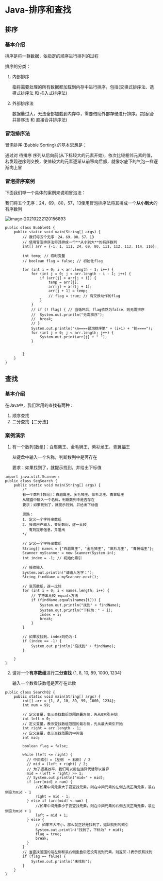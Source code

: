 # Java-排序和查找

## 排序

### 基本介绍

排序是将一群数据，依指定的顺序进行排列的过程

排序的分类：

1. 内部排序

   指将需要处理的所有数据都加载到内存中进行排序，包括(交换式排序法、选择式排序法 和 插入式排序法)

2. 外部排序法

   数据量过大，无法全部加载到内存中，需要借助外部存储进行排序。包括(合并排序法 和 直接合并排序法)

### 冒泡排序法

冒泡排序 (Bubble Sorting) 的基本思想是：

通过对 待排序 序列从后向前(从下标较大的元素开始)，依次比较相邻元素的值，若发现逆序则交换，使值较大的元素逐渐从前移向后部，就像水底下的气泡一样逐渐向上冒

### 冒泡排序案例

下面我们举一个具体的案例来说明冒泡法：

我们将五个无序：24，69，80，57，13使用冒泡排序法将其排成一个**从小到大**的有序数列

![image-20210222120156893](https://gitee.com/luoxian1011/pictures/raw/master/image-20210222120156893.png)

```
public class Bubble01 {
	public static void main(String[] args) {
		// 我们将五个无序：24，69，80，57，13
		// 使用冒泡排序法将其排成一个**从小到大**的有序数列
		int[] arr = {-1, 1, 111, 24, 69, 80, 111, 112, 113, 114, 116};

		int temp; // 临时变量
		// boolean flag = false; // 初始化flag

		for (int i = 0; i < arr.length - 1; i++) {
			for (int j = 0; j < arr.length - i - 1; j++) {
				if (arr[j] > arr[j + 1]) {
					temp = arr[j];
					arr[j] = arr[j + 1];
					arr[j + 1] = temp;
					// flag = true; // 有交换动作的flag
				}
			}
			// if (! flag) { // 当循环后，flag依然为false，则无需排序
			// 	System.out.println("无需排序");
			// 	break;
			// }
			System.out.println("\n====冒泡排序第" + (i+1) + "轮====");
			for (int j = 0; j < arr.length; j++) {
				System.out.print(arr[j] + " ");
			}

	
		}
	}
}
```

## 查找

### 基本介绍

在Java中，我们常用的查找有两种：

1. 顺序查找
2. 二分查找【二分法】

### 案例演示

1. 有一个数列[数组]：白眉鹰王、金毛狮王、紫衫龙王、青翼蝠王

   从键盘中输入一个名称，判断数列中是否存在

   要求：如果找到了，就提示找到，并给出下标值

```
import java.util.Scanner;
public class SeqSearch {
	public static void main(String[] args) {
		/*
		有一个数列[数组]：白眉鹰王、金毛狮王、紫衫龙王、青翼蝠王
		从键盘中输入一个名称，判断数列中是否存在
		要求：如果找到了，就提示找到，并给出下标值

		思路：
		1. 定义一个字符串数组
		2. 接收用户输入，变历数组，逐一比较
		   有则提示信息，并退出
		*/
		
		// 定义一个字符串数组
		String[] names = {"白眉鹰王", "金毛狮王", "紫衫龙王", "青翼蝠王"};
		Scanner myScanner = new Scanner(System.in);
		int index = -1; // 初始化索引

		// 接收输入
		System.out.println("请输入名字：");
		String findName = myScanner.next();

		// 变历数组，逐一比较
		for (int i = 0; i < names.length; i++) {
			// 字符串比较 equals方法
			if (findName.equals(names[i])) {
				System.out.println("找到" + findName);
				System.out.println("下标为：" + i);
				index = i;
				break;
			}
		}

		// 如果没找到，index则仍为-1
		if (index == -1) {
			System.out.println("没找到" + findName);
		}

	}
}
```

2. 请对一个**有序数组**进行**二分查找** {1, 8, 10, 89, 1000, 1234}

   输入一个数看该数组是否存在此数

```
public class Search02 {
	public static void main(String[] args) {
		int[] arr = {1, 8, 10, 89, 99, 1000, 1234};
		int num = 99;

		// 定义变量，表示查找数组范围的最左侧，先从0索引开始
		int left = 0; 
		// 定义变量，表示查找数组范围的最右侧，先从最大索引开始
		int right = arr.length - 1;
		// 定义变量，表示查找范围的中间值
		int mid;

		boolean flag = false;
		
		while (left <= right) {
		  // 中间索引 = (左侧  + 右侧) / 2
		  // mid = (left + right) / 2; 
		  // 为了提高效率，我们可以用位运算代替除以运算
		  mid = (left + right) >> 1;
		  // System.out.println("mid=" + mid);
		  if (arr[mid] > num) {
		      //如果中间元素大于要查找元素，则在中间元素的左侧去找正确元素，最右侧变为mid - 1
		      right = mid - 1;
		  } else if (arr[mid] < num) {
		      //如果中间元素小于要查找元素，则在中间元素的右侧去找正确元素，最左侧变为mid + 1
		      left = mid + 1;
		  } else {
		      // 如果不大不小，那么就正好是找到了，返回找到的索引
			  System.out.println("找到了，下标为" + mid);
			  flag = true;
			  break;
		  }
		}
		// 当查找范围的最左侧和最右侧重叠后还没有找到元素，则返回-1表示没有找到
		if (flag == false) {
			System.out.println("未找到");
		}
	}
}
```

